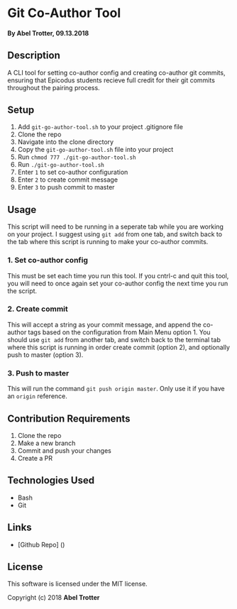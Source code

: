 # Git Co-Author Tool

#### By Abel Trotter, 09.13.2018

## Description

A CLI tool for setting co-author config and creating co-author git commits, ensuring that Epicodus students recieve full credit for their git commits throughout the pairing process.

## Setup

1. Add `git-go-author-tool.sh` to your project .gitignore file
1. Clone the repo
1. Navigate into the clone directory
1. Copy the `git-go-author-tool.sh` file into your project
1. Run `chmod 777 ./git-go-author-tool.sh`
1. Run `./git-go-author-tool.sh`
1. Enter `1` to set co-author configuration
1. Enter `2` to create commit message
1. Enter `3` to push commit to master

## Usage

This script will need to be running in a seperate tab while you are working on your project. I suggest using `git add` from one tab, and switch back to the tab where this script is running to make your co-author commits.

### 1. Set co-author config
This must be set each time you run this tool. If you cntrl-c and quit this tool, you will need to once again set your co-author config the next time you run the script.

### 2. Create commit
This will accept a string as your commit message, and append the co-author tags based on the configuration from Main Menu option 1. You should use `git add` from another tab, and switch back to the terminal tab where this script is running in order create commit (option 2), and optionally push to master (option 3).
  
### 3. Push to master
This will run the command `git push origin master`. Only use it if you have an `origin` reference.

## Contribution Requirements

1. Clone the repo
1. Make a new branch
1. Commit and push your changes
1. Create a PR

## Technologies Used

* Bash
* Git

## Links

* [Github Repo] ()

## License

This software is licensed under the MIT license.

Copyright (c) 2018 **Abel Trotter**